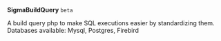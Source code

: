 **SigmaBuildQuery** `beta`

A build query php to make SQL executions easier by standardizing them. Databases available: Mysql, Postgres, Firebird